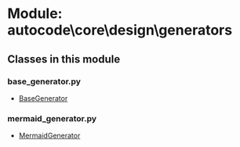 # Module: autocode\core\design\generators

## Classes in this module

### base_generator.py
- [BaseGenerator](base_generator_class.md#basegenerator)

### mermaid_generator.py
- [MermaidGenerator](mermaid_generator_class.md#mermaidgenerator)

